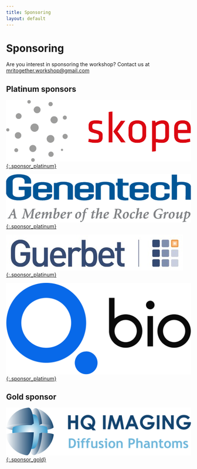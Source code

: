 ```yaml
--- 
title: Sponsoring
layout: default
--- 
```


# Sponsoring

Are you interest in sponsoring the workshop? Contact us at [mritogether.workshop@gmail.com](mailto:mritogether.workshop@gmail.com)

## Platinum sponsors

[![Skope Logo](images/sponsors/skope.png){:.sponsor_platinum}](https://skope.swiss)

[![Genentech Logo](images/sponsors/genentech.png){:.sponsor_platinum}](https://www.gene.com/)

[![Guerbet Logo](images/sponsors/guerbet.jpg){:.sponsor_platinum}](https://www.guerbet.com/)

[![QBio logo](images/sponsors/qbio.svg){:.sponsor_platinum}](https://q.bio/)


## Gold sponsor

[![HQ Imaging Logo](images/sponsors/HQ_Imaging.png){:.sponsor_gold}](http://hq-imaging.com/)